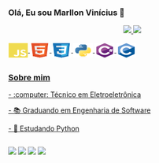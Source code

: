 ### Olá, Eu sou Marllon Vinícius 👋

<div align="center">
<a href="https://github.com/PedroHenriqueFerreira">
<img height="180em" src="https://github-readme-stats.vercel.app/api/top-langs/?username=MarllonVinicius0&layout=compact&langs_count=7&theme=dracula"/>
<img height="180em" src="https://github-readme-stats.vercel.app/api?username=MarllonVinicius0&show_icons=true&theme=dracula&include_all_commits=true&count_private=true"/>
</div>
<div style="display: inline_block"><br>
  <img align="center" alt="Rafa-Js" height="30" width="40" src="https://raw.githubusercontent.com/devicons/devicon/master/icons/javascript/javascript-plain.svg">
  <img align="center" alt="Rafa-HTML" height="30" width="40" src="https://raw.githubusercontent.com/devicons/devicon/master/icons/html5/html5-original.svg">
  <img align="center" alt="Rafa-CSS" height="30" width="40" src="https://raw.githubusercontent.com/devicons/devicon/master/icons/css3/css3-original.svg">
  <img align="center" alt="Rafa-Python" height="30" width="40" src="https://raw.githubusercontent.com/devicons/devicon/master/icons/python/python-original.svg">
  <img align="center" alt="Rafa-Csharp" height="30" width="40" src="https://raw.githubusercontent.com/devicons/devicon/master/icons/csharp/csharp-original.svg">
  <img align="center" alt="Rafa-C" height="30" width="40" src="https://raw.githubusercontent.com/devicons/devicon/master/icons/c/c-original.svg" >          
</div>

##

### Sobre mim
<div style="display: inline_block"  >
<p> - :computer: Técnico em Eletroeletrônica</p>
<p>- 📚 Graduando em Engenharia de Software 
<p> - 🌱 Estudando Python 

</div>


##
 
<div> 
  <a href="https://www.youtube.com/channel/UCNRSqGEdJzZqNGZj5mZ_cFw" target="_blank"><img src="https://img.shields.io/badge/YouTube-FF0000?style=for-the-badge&logo=youtube&logoColor=white" target="_blank"></a>
  <a href="https://instagram.com/marllonviny" target="_blank"><img src="https://img.shields.io/badge/-Instagram-%23E4405F?style=for-the-badge&logo=instagram&logoColor=white" target="_blank"></a>
  <a href = "marllonvinicius@alu.ufc.br"><img src="https://img.shields.io/badge/-Gmail-%23333?style=for-the-badge&logo=gmail&logoColor=white" target="_blank"></a>
  <a href="https://www.linkedin.com/in/marllon-vinícius-de-sousa-pinheiro-240588191/" target="_blank"><img src="https://img.shields.io/badge/-LinkedIn-%230077B5?style=for-the-badge&logo=linkedin&logoColor=white" target="_blank"></a> 
